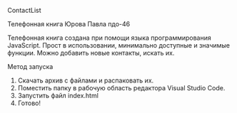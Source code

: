 ContactList

Телефонная книга Юрова Павла пдо-46

Телефонная книга создана при помощи языка программирования JavaScript. 
Прост в использовании, минимально доступные и значимые функции. Можно добавить новые контакты, искать их.

Метод запуска

1. Скачать архив с файлами и распаковать их.
2. Поместить папку в рабочую область редактора Visual Studio Code.
3. Запустить файл index.html
4. Готово!
